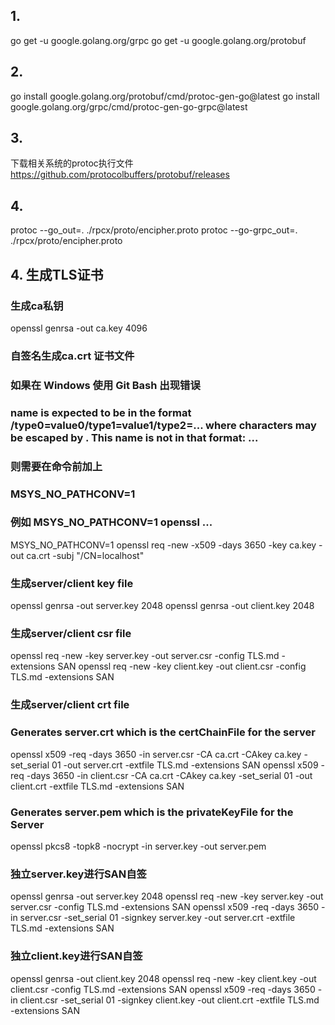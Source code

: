 ## 1.
go get -u google.golang.org/grpc
go get -u google.golang.org/protobuf

## 2.
go install google.golang.org/protobuf/cmd/protoc-gen-go@latest
go install google.golang.org/grpc/cmd/protoc-gen-go-grpc@latest

## 3.
下载相关系统的protoc执行文件 https://github.com/protocolbuffers/protobuf/releases

## 4.
protoc --go_out=. ./rpcx/proto/encipher.proto
protoc --go-grpc_out=. ./rpcx/proto/encipher.proto

## 4. 生成TLS证书

### 生成ca私钥
openssl genrsa -out ca.key 4096
### 自签名生成ca.crt 证书文件
### 如果在 Windows 使用 Git Bash 出现错误
### name is expected to be in the format /type0=value0/type1=value1/type2=... where characters may be escaped by \. This name is not in that format: ...
### 则需要在命令前加上
### MSYS_NO_PATHCONV=1
### 例如 MSYS_NO_PATHCONV=1 openssl ...
MSYS_NO_PATHCONV=1 openssl req -new -x509 -days 3650 -key ca.key -out ca.crt -subj "/CN=localhost"
### 生成server/client key file
openssl genrsa -out server.key 2048
openssl genrsa -out client.key 2048
### 生成server/client csr file
openssl req -new -key server.key -out server.csr -config TLS.md -extensions SAN
openssl req -new -key client.key -out client.csr -config TLS.md -extensions SAN
### 生成server/client crt file
### Generates server.crt which is the certChainFile for the server
openssl x509 -req -days 3650 -in server.csr -CA ca.crt -CAkey ca.key -set_serial 01 -out server.crt -extfile TLS.md -extensions SAN
openssl x509 -req -days 3650 -in client.csr -CA ca.crt -CAkey ca.key -set_serial 01 -out client.crt -extfile TLS.md -extensions SAN
### Generates server.pem which is the privateKeyFile for the Server
openssl pkcs8 -topk8 -nocrypt -in server.key -out server.pem


### 独立server.key进行SAN自签
openssl genrsa -out server.key 2048
openssl req -new -key server.key -out server.csr -config TLS.md -extensions SAN
openssl x509 -req -days 3650 -in server.csr -set_serial 01 -signkey server.key -out server.crt -extfile TLS.md -extensions SAN

### 独立client.key进行SAN自签
openssl genrsa -out client.key 2048
openssl req -new -key client.key -out client.csr -config TLS.md -extensions SAN
openssl x509 -req -days 3650 -in client.csr -set_serial 01 -signkey client.key -out client.crt -extfile TLS.md -extensions SAN
